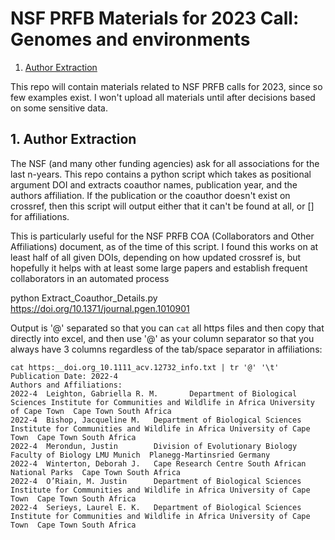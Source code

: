 # NSF PRFB Materials for 2023 Call: Genomes and environments

1. [Author Extraction](#1-Authors)

This repo will contain materials related to NSF PRFB calls for 2023, since so few examples exist. I won't upload all materials until after decisions based on some sensitive data. 

## 1. Author Extraction

The NSF (and many other funding agencies) ask for all associations for the last n-years. This repo contains a python script which takes as positional argument DOI and extracts coauthor names, publication year, and the authors affiliation. If the publication or the coauthor doesn't exist on crossref, then this script will output either that it can't be found at all, or [] for affiliations. 

This is particularly useful for the NSF PRFB COA (Collaborators and Other Affiliations) document, as of the time of this script. I found this works on at least half of all given DOIs, depending on how updated crossref is, but hopefully it helps with at least some large papers and establish frequent collaborators in an automated process

python Extract_Coauthor_Details.py https://doi.org/10.1371/journal.pgen.1010901

Output is '@' separated so that you can `cat` all https files and then copy that directly into excel, and then use '@' as your column separator so that you always have 3 columns regardless of the tab/space separator in affiliations:  

```
cat https:__doi.org_10.1111_acv.12732_info.txt | tr '@' '\t'
Publication Date: 2022-4
Authors and Affiliations:
2022-4  Leighton, Gabriella R. M.       Department of Biological Sciences Institute for Communities and Wildlife in Africa University of Cape Town  Cape Town South Africa
2022-4  Bishop, Jacqueline M.   Department of Biological Sciences Institute for Communities and Wildlife in Africa University of Cape Town  Cape Town South Africa
2022-4  Merondun, Justin        Division of Evolutionary Biology Faculty of Biology LMU Munich  Planegg‐Martinsried Germany
2022-4  Winterton, Deborah J.   Cape Research Centre South African National Parks  Cape Town South Africa
2022-4  O’Riain, M. Justin      Department of Biological Sciences Institute for Communities and Wildlife in Africa University of Cape Town  Cape Town South Africa
2022-4  Serieys, Laurel E. K.   Department of Biological Sciences Institute for Communities and Wildlife in Africa University of Cape Town  Cape Town South Africa
```
